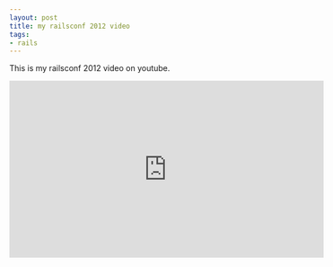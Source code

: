 ```yaml
---
layout: post
title: my railsconf 2012 video
tags:
- rails
---
```


This is my railsconf 2012 video on youtube.

<iframe width="560" height="315"
src="http://www.youtube.com/embed/900BvuBzINI" frameborder="0"
allowfullscreen></iframe>
